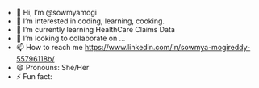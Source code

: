 - 👋 Hi, I’m @sowmyamogi
- 👀 I’m interested in coding, learning, cooking.
- 🌱 I’m currently learning HealthCare Claims Data
- 💞️ I’m looking to collaborate on ...
- 📫 How to reach me https://www.linkedin.com/in/sowmya-mogireddy-55796118b/
- 😄 Pronouns: She/Her
- ⚡ Fun fact: 

<!---
sowmyamogi/sowmyamogi is a ✨ special ✨ repository because its `README.md` (this file) appears on your GitHub profile.
You can click the Preview link to take a look at your changes.
--->
